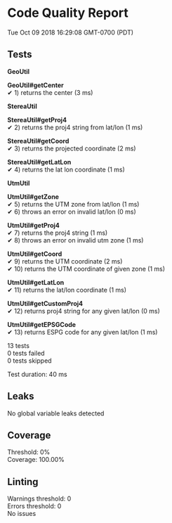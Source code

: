 # Code Quality Report  
Tue Oct 09 2018 16:29:08 GMT-0700 (PDT)  
  
## Tests
    
**GeoUtil**  
  
**GeoUtil#getCenter**  
✔ 1) returns the center (3 ms)  
  
**StereaUtil**  
  
**StereaUtil#getProj4**  
✔ 2) returns the proj4 string from lat/lon (1 ms)  
  
**StereaUtil#getCoord**  
✔ 3) returns the projected coordinate (2 ms)  
  
**StereaUtil#getLatLon**  
✔ 4) returns the lat lon coordinate (1 ms)  
  
**UtmUtil**  
  
**UtmUtil#getZone**  
✔ 5) returns the UTM zone from lat/lon (1 ms)  
✔ 6) throws an error on invalid lat/lon (0 ms)  
  
**UtmUtil#getProj4**  
✔ 7) returns the proj4 string (1 ms)  
✔ 8) throws an error on invalid utm zone (1 ms)  
  
**UtmUtil#getCoord**  
✔ 9) returns the UTM coordinate (2 ms)  
✔ 10) returns the UTM coordinate of given zone (1 ms)  
  
**UtmUtil#getLatLon**  
✔ 11) returns the lat/lon coordinate (1 ms)  
  
**UtmUtil#getCustomProj4**  
✔ 12) returns proj4 string for any given lat/lon (0 ms)  
  
**UtmUtil#getEPSGCode**  
✔ 13) returns ESPG code for any given lat/lon (1 ms)  
  
  
13 tests  
0 tests failed  
0 tests skipped  
  
Test duration: 40 ms  
  
  
## Leaks  
No global variable leaks detected  
  
  
## Coverage  
Threshold: 0%  
Coverage: 100.00%  
  
  
## Linting  
Warnings threshold: 0  
Errors threshold: 0  
No issues  
  
